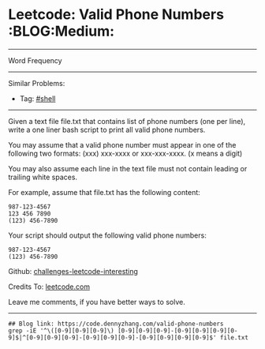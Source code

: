 
# Leetcode: Valid Phone Numbers     :BLOG:Medium:

---

Word Frequency  

---

Similar Problems:  

-   Tag: [#shell](https://code.dennyzhang.com/tag/shell)

---

Given a text file file.txt that contains list of phone numbers (one per line), write a one liner bash script to print all valid phone numbers.  

You may assume that a valid phone number must appear in one of the following two formats: (xxx) xxx-xxxx or xxx-xxx-xxxx. (x means a digit)  

You may also assume each line in the text file must not contain leading or trailing white spaces.  

For example, assume that file.txt has the following content:  

    987-123-4567
    123 456 7890
    (123) 456-7890

Your script should output the following valid phone numbers:  

    987-123-4567
    (123) 456-7890

Github: [challenges-leetcode-interesting](https://github.com/DennyZhang/challenges-leetcode-interesting/tree/master/problems/valid-phone-numbers)  

Credits To: [leetcode.com](https://leetcode.com/problems/valid-phone-numbers/description/)  

Leave me comments, if you have better ways to solve.  

---

    ## Blog link: https://code.dennyzhang.com/valid-phone-numbers
    grep -iE '^\([0-9][0-9][0-9]\) [0-9][0-9][0-9]-[0-9][0-9][0-9][0-9]$|^[0-9][0-9][0-9]-[0-9][0-9][0-9]-[0-9][0-9][0-9][0-9]$' file.txt


